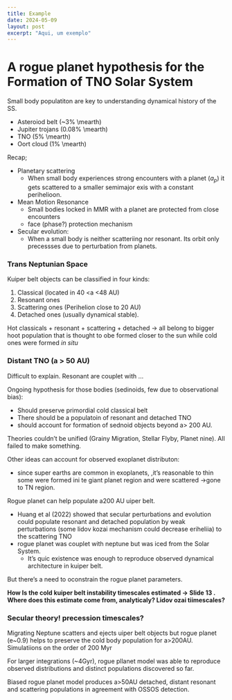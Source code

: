 ```yaml
---
title: Example
date: 2024-05-09
layout: post  
excerpt: "Aqui, um exemplo"
---
```

# A rogue planet hypothesis for the Formation of TNO Solar System

Small body populatiton are key to understanding dynamical history of the SS.

- Asteroiod belt (~3% \mearth)
- Jupiter trojans (0.08% \mearth)
- TNO (5% \mearth)
- Oort cloud (1% \mearth)

Recap; 

- Planetary scattering
    - When small body experiences strong encounters with a planet ($a_{p}$) it gets scattered to a smaller semimajor exis with a constant perihelioon.
- Mean Motion Resonance
    - Small bodies locked in MMR with a planet are protected from close encounters
    - face (phase?) protection mechanism
- Secular evolution:
    - When a small body is neither scatteriing nor resonant. Its orbit only precessses due to perturbation from planets.

### Trans Neptunian Space

Kuiper belt objects can be classified in four kinds:

1. Classical (located in 40 <a <48 AU)
2. Resonant ones
3. Scattering ones (Perihelion close to 20 AU)
4. Detached ones (usually dynamical stable).

Hot classicals + resonant + scattering + detached → all belong to bigger hoot population that is thought to obe formed closer to the sun while cold ones were formed *in situ*

### Distant TNO (a > 50 AU)

Difficult to explain. Resonant are couplet with …

Ongoing hypothesis for those bodies (sedinoids, few due to observational bias):

- Should preserve primordial cold classical belt
- There should be a populatoin of resonant and detached TNO
- should account for formation of sednoid objects beyond a> 200 AU.

Theories couldn’t be unified (Grainy Migration, Stellar Flyby, Planet nine). All failed to make something.

Other ideas can account for observed exoplanet distributon:

- since super earths are common in exoplanets, ,it’s reasonable to thin some were formed ini te giant planet region and were scattered →gone to TN region.

Rogue planet can help populate a200 AU uiper belt.

- Huang et al (2022) showed that secular perturbations and evolution could populate resonant and detached population by weak perturbations (some lidov kozai mechanism could decrease eriheliia) to the scattering TNO
- rogue planet was couplet with neptune but was iced from the Solar System.
    - It’s quic existence was enough to reproduce observed dynamical architecture in kuiper belt.

But there’s a need to oconstrain the rogue planet parameters.

**How Is the cold kuiper belt instability timescales estimated → Slide 13 . Where does this estimate come from, analyticaly? Lidov ozai tiimescales?**

### Secular theory! precession timescales?

Migrating Neptune scatters and ejects uiper belt objects but rogue planet (e~0.9) helps to preserve the cold body population for a>200AU. Simulatiions on the order of 200 Myr

For larger integrations (~4Gyr), rogue pllanet model was able to reproduce observed distributions and distinct populations discovered so far.

Biased rogue planet model produces a>50AU detached, distant resonant and scattering populations in agreement with OSSOS detection.
